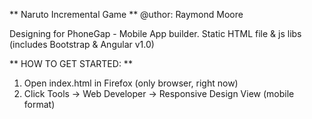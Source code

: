 ** Naruto Incremental Game **
@uthor: Raymond Moore

Designing for PhoneGap - Mobile App builder.
Static HTML file & js libs (includes Bootstrap & Angular v1.0)

** HOW TO GET STARTED: **
1. Open index.html in Firefox (only browser, right now)
2. Click Tools -> Web Developer -> Responsive Design View (mobile format)
